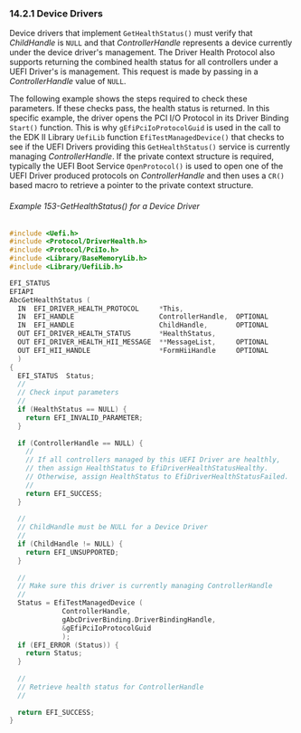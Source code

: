 <!--- @file
  14.2.1 Device Drivers

  Copyright (c) 2012-2018, Intel Corporation. All rights reserved.<BR>

  Redistribution and use in source (original document form) and 'compiled'
  forms (converted to PDF, epub, HTML and other formats) with or without
  modification, are permitted provided that the following conditions are met:

  1) Redistributions of source code (original document form) must retain the
     above copyright notice, this list of conditions and the following
     disclaimer as the first lines of this file unmodified.

  2) Redistributions in compiled form (transformed to other DTDs, converted to
     PDF, epub, HTML and other formats) must reproduce the above copyright
     notice, this list of conditions and the following disclaimer in the
     documentation and/or other materials provided with the distribution.

  THIS DOCUMENTATION IS PROVIDED BY TIANOCORE PROJECT "AS IS" AND ANY EXPRESS OR
  IMPLIED WARRANTIES, INCLUDING, BUT NOT LIMITED TO, THE IMPLIED WARRANTIES OF
  MERCHANTABILITY AND FITNESS FOR A PARTICULAR PURPOSE ARE DISCLAIMED. IN NO
  EVENT SHALL TIANOCORE PROJECT  BE LIABLE FOR ANY DIRECT, INDIRECT, INCIDENTAL,
  SPECIAL, EXEMPLARY, OR CONSEQUENTIAL DAMAGES (INCLUDING, BUT NOT LIMITED TO,
  PROCUREMENT OF SUBSTITUTE GOODS OR SERVICES; LOSS OF USE, DATA, OR PROFITS;
  OR BUSINESS INTERRUPTION) HOWEVER CAUSED AND ON ANY THEORY OF LIABILITY,
  WHETHER IN CONTRACT, STRICT LIABILITY, OR TORT (INCLUDING NEGLIGENCE OR
  OTHERWISE) ARISING IN ANY WAY OUT OF THE USE OF THIS DOCUMENTATION, EVEN IF
  ADVISED OF THE POSSIBILITY OF SUCH DAMAGE.

-->

### 14.2.1 Device Drivers

Device drivers that implement `GetHealthStatus()` must verify that
_ChildHandle_ is `NULL` and that _ControllerHandle_ represents a device
currently under the device driver's management. The Driver Health Protocol also
supports returning the combined health status for all controllers under a UEFI
Driver's is management. This request is made by passing in a _ControllerHandle_
value of `NULL`.

The following example shows the steps required to check these parameters. If
these checks pass, the health status is returned. In this specific example, the
driver opens the PCI I/O Protocol in its Driver Binding `Start()` function.
This is why `gEfiPciIoProtocolGuid` is used in the call to the EDK II Library
`UefiLib` function `EfiTestManagedDevice()` that checks to see if the UEFI
Drivers providing this `GetHealthStatus()` service is currently managing _ControllerHandle_. If the private context structure is required, typically the UEFI Boot Service `OpenProtocol()` is used to open one of the UEFI Driver produced protocols on _ControllerHandle_ and then uses a `CR()` based macro to retrieve a pointer to the private context structure.

###### Example 153-GetHealthStatus() for a Device Driver

```c
#include <Uefi.h>
#include <Protocol/DriverHealth.h>
#include <Protocol/PciIo.h>
#include <Library/BaseMemoryLib.h>
#include <Library/UefiLib.h>

EFI_STATUS
EFIAPI
AbcGetHealthStatus (
  IN  EFI_DRIVER_HEALTH_PROTOCOL     *This,
  IN  EFI_HANDLE                     ControllerHandle,  OPTIONAL
  IN  EFI_HANDLE                     ChildHandle,       OPTIONAL
  OUT EFI_DRIVER_HEALTH_STATUS       *HealthStatus,
  OUT EFI_DRIVER_HEALTH_HII_MESSAGE  **MessageList,     OPTIONAL
  OUT EFI_HII_HANDLE                 *FormHiiHandle     OPTIONAL
  )
{
  EFI_STATUS  Status;
  //
  // Check input parameters
  //
  if (HealthStatus == NULL) {
    return EFI_INVALID_PARAMETER;
  }
  
  if (ControllerHandle == NULL) {
    //
    // If all controllers managed by this UEFI Driver are healthly,
    // then assign HealthStatus to EfiDriverHealthStatusHealthy.
    // Otherwise, assign HealthStatus to EfiDriverHealthStatusFailed.
    //
    return EFI_SUCCESS;
  }
  
  //
  // ChildHandle must be NULL for a Device Driver
  //
  if (ChildHandle != NULL) {
    return EFI_UNSUPPORTED;
  }
  
  //
  // Make sure this driver is currently managing ControllerHandle
  //
  Status = EfiTestManagedDevice (
             ControllerHandle,
             gAbcDriverBinding.DriverBindingHandle,
             &gEfiPciIoProtocolGuid
             );
  if (EFI_ERROR (Status)) {
    return Status;
  }
  
  //
  // Retrieve health status for ControllerHandle
  //
  
  return EFI_SUCCESS;
}
```
